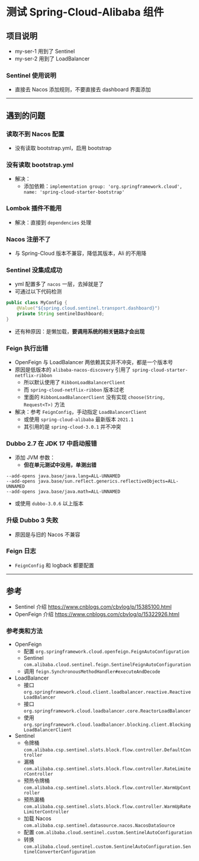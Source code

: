 # 测试 Spring-Cloud-Alibaba 组件

## 项目说明

- my-ser-1 用到了 Sentinel
- my-ser-2 用到了 LoadBalancer

### Sentinel 使用说明

- 直接去 Nacos 添加规则，不要直接去 dashboard 界面添加

---

## 遇到的问题

### 读取不到 Nacos 配置

- 没有读取 bootstrap.yml，启用 bootstrap

### 没有读取 bootstrap.yml

- 解决：
    - 添加依赖：`implementation group: 'org.springframework.cloud', name: 'spring-cloud-starter-bootstrap'`

### Lombok 插件不能用

- 解决：直接到 `dependencies` 处理

### Nacos 注册不了

- 与 Spring-Cloud 版本不兼容，降低其版本，Ali 的不用降

### Sentinel 没集成成功

- yml 配置多了 `nacos` 一层，去掉就是了
- 可通过以下代码检测

```java
public class MyConfig {
    @Value("${spring.cloud.sentinel.transport.dashboard}")
    private String sentinelDashboard;
}
```

- 还有种原因：是懒加载，**要调用系统的相关链路才会出现**

### Feign 执行出错

- OpenFeign 与 LoadBalancer 两依赖其实并不冲突，都是一个版本号
- 原因是低版本的 `alibaba-nacos-discovery` 引用了 `spring-cloud-starter-netflix-ribbon`
    - 所以默认使用了 `RibbonLoadBalancerClient`
    - 而 `spring-cloud-netflix-ribbon` 版本过老
    - 里面的 `RibbonLoadBalancerClient` 没有实现 `choose(String, Request<T>)` 方法
- 解决：参考 `FeignConfig`，手动指定 `LoadBalancerClient`
    - 或使用 `spring-cloud-alibaba` 最新版本 `2021.1`
    - 其引用的是 `spring-cloud-3.0.1` 并不冲突

### Dubbo 2.7 在 JDK 17 中启动报错

- 添加 JVM 参数：
    - **但在单元测试中没用，单测出错**

```
--add-opens java.base/java.lang=ALL-UNNAMED 
--add-opens java.base/sun.reflect.generics.reflectiveObjects=ALL-UNNAMED
--add-opens java.base/java.math=ALL-UNNAMED
```

- 或使用 `dubbo-3.0.6` 以上版本

### 升级 Dubbo 3 失败

- 原因是与旧的 Nacos 不兼容

### Feign 日志

- `FeignConfig` 和 logback 都要配置

---

## 参考

- Sentinel 介绍 https://www.cnblogs.com/cbvlog/p/15385100.html
- OpenFeign 介绍 https://www.cnblogs.com/cbvlog/p/15322926.html

### 参考类和方法

- OpenFeign
    - 配置 `org.springframework.cloud.openfeign.FeignAutoConfiguration`
    - Sentinel `com.alibaba.cloud.sentinel.feign.SentinelFeignAutoConfiguration`
    - 调用 `feign.SynchronousMethodHandler#executeAndDecode`
- LoadBalancer
    - 接口 `org.springframework.cloud.client.loadbalancer.reactive.ReactiveLoadBalancer`
    - 接口 `org.springframework.cloud.loadbalancer.core.ReactorLoadBalancer`
    - 使用 `org.springframework.cloud.loadbalancer.blocking.client.BlockingLoadBalancerClient`
- Sentinel
    - 令牌桶 `com.alibaba.csp.sentinel.slots.block.flow.controller.DefaultController`
    - 漏桶 `com.alibaba.csp.sentinel.slots.block.flow.controller.RateLimiterController`
    - 预热令牌桶 `com.alibaba.csp.sentinel.slots.block.flow.controller.WarmUpController`
    - 预热漏桶 `com.alibaba.csp.sentinel.slots.block.flow.controller.WarmUpRateLimiterController`
    - 加载 Nacos `com.alibaba.csp.sentinel.datasource.nacos.NacosDataSource`
    - 配置 `com.alibaba.cloud.sentinel.custom.SentinelAutoConfiguration`
    - 转换 `com.alibaba.cloud.sentinel.custom.SentinelAutoConfiguration.SentinelConverterConfiguration`